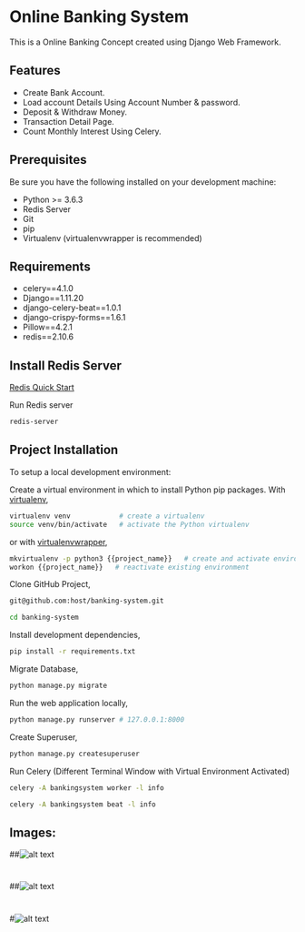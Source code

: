 # Online Banking System

This is a Online Banking Concept created using Django Web Framework.

## Features

* Create Bank Account.
* Load account Details Using Account Number & password.
* Deposit & Withdraw Money.
* Transaction Detail Page.
* Count Monthly Interest Using Celery.

## Prerequisites

Be sure you have the following installed on your development machine:

+ Python >= 3.6.3
+ Redis Server
+ Git 
+ pip
+ Virtualenv (virtualenvwrapper is recommended)

## Requirements

+ celery==4.1.0
+ Django==1.11.20
+ django-celery-beat==1.0.1
+ django-crispy-forms==1.6.1
+ Pillow==4.2.1
+ redis==2.10.6

## Install Redis Server

[Redis Quick Start](https://redis.io/topics/quickstart)

Run Redis server
```bash
redis-server
```

## Project Installation

To setup a local development environment:

Create a virtual environment in which to install Python pip packages. With [virtualenv](https://pypi.python.org/pypi/virtualenv),
```bash
virtualenv venv            # create a virtualenv
source venv/bin/activate   # activate the Python virtualenv 
```

or with [virtualenvwrapper](http://virtualenvwrapper.readthedocs.org/en/latest/),
```bash
mkvirtualenv -p python3 {{project_name}}   # create and activate environment
workon {{project_name}}   # reactivate existing environment
```

Clone GitHub Project,
```bash
git@github.com:host/banking-system.git

cd banking-system
```

Install development dependencies,
```bash
pip install -r requirements.txt
```

Migrate Database,
```bash
python manage.py migrate
```

Run the web application locally,
```bash
python manage.py runserver # 127.0.0.1:8000
```

Create Superuser,
```bash
python manage.py createsuperuser
```

Run Celery
(Different Terminal Window with Virtual Environment Activated)
```bash
celery -A bankingsystem worker -l info

celery -A bankingsystem beat -l info
```

## Images:
##![alt text](https://i.imgur.com/QZwaEHX.png)
#
##![alt text](https://i.imgur.com/HTcqWcw.png)
#
#![alt text](https://i.imgur.com/HHsmJVD.png)
